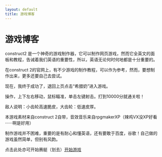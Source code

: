 ```yaml
---
layout: default
title: 游戏博客
---
```


# 游戏博客

construct2 是一个神奇的游戏制作器，它可以制作网页游戏，然而它全英文的面板和教程，告诫着我们英语的重要性，所以，英语无论何时何地都是十分重要的。

在construct 2的官网上，有不少游戏的制作教程，可以作为参考，然而，要想制作出来，更多还要自己去尝试。

现在，我终于成功了，退回上页点击“希腊奶”进入游戏。

操作，上下左右移动，鼠标瞄准，单击左键射击。打到10000分就通关啦！

敌人说明：小齿轮高速脆皮，大齿轮：低速皮厚。

本游戏素材来自construct 2自带，音效音乐来自rpgmakerXP（辣鸡VX没XP好看······啊是好用）

制作游戏并不困难，重要的是有耐心和懂英语，还有要敢于百度，谷歌！自己做的游戏虽然简单，但别有风韵。

点击此处亦可开始赛艇（划去）[开始游戏](new\index)